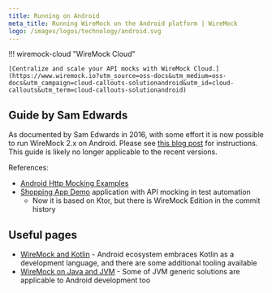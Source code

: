 ```yaml
---
title: Running on Android
meta_title: Running WireMock on the Android platform | WireMock
logo: /images/logos/technology/android.svg
---
```




!!! wiremock-cloud "WireMock Cloud"

    [Centralize and scale your API mocks with WireMock Cloud.](https://www.wiremock.io?utm_source=oss-docs&utm_medium=oss-docs&utm_campaign=cloud-callouts-solutionandroid&utm_id=cloud-callouts&utm_term=cloud-callouts-solutionandroid)


## Guide by Sam Edwards

As documented by Sam Edwards in 2016,
with some effort it is now possible to run WireMock 2.x on Android.
Please see
[this blog post](https://handstandsam.com/2016/01/30/running-wiremock-on-android/) for instructions.
This guide is likely no longer applicable to the recent versions.

References:

- [Android Http Mocking Examples](https://github.com/handstandsam/AndroidHttpMockingExamples)
- [Shopping App Demo](https://github.com/handstandsam/ShoppingApp) application with API mocking in test automation
  - Now it is based on Ktor, but there is WireMock Edition in the commit history

<!-- TODO: Talk to Sam and have a fork repo/branch -->

## Useful pages

- [WireMock and Kotlin](../solutions/kotlin.md) - Android ecosystem embraces Kotlin as a development language,
  and there are some additional tooling available
- [WireMock on Java and JVM](../solutions/jvm.md) - Some of JVM generic solutions are applicable to Android development too
